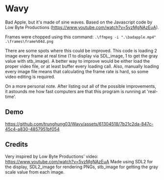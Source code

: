 # Wavy
Bad Apple, but it's made of sine waves. Based on the Javascript code by Low Byte Productions (https://www.youtube.com/watch?v=5vzMgNAzEuA).

Frames were chopped using this command: ```.\ffmpeg -i ".\badapple.mp4" .\frames\frame%04d.png```

There are some spots where this could be improved. This code is loading 2 image every frame at real time (1 to display via SDL_image, 1 to get the gray value with stb_image). 
A better way to improve would be either load the proper video file, or at least buffer every loading call.
Also, manually loading every image file means that calculating the frame rate is hard, so some video editing is required.

On a more personal note. After listing out all of the possible improvements, it astounds me how fast computers are that this program is running at 'real-time'.

## Demo



https://github.com/trunghung03/Wavy/assets/61304518/7b21c2da-847c-45c4-a830-4857951bf054



## Credits
Very inspired by Low Byte Productions' video: https://www.youtube.com/watch?v=5vzMgNAzEuA
Made using SDL2 for the display, SDL2_image for rendering PNGs, stb_image for getting the gray scale value from each image.
